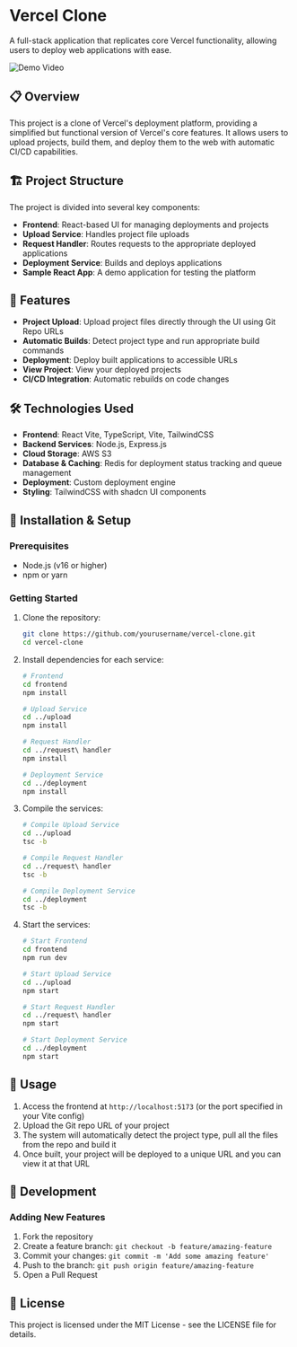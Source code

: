 # Vercel Clone

A full-stack application that replicates core Vercel functionality, allowing users to deploy web applications with ease.

![Demo Video](https://github.com/Aashish17405/Vercel-Clone/blob/main/demo.gif)

## 📋 Overview

This project is a clone of Vercel's deployment platform, providing a simplified but functional version of Vercel's core features. It allows users to upload projects, build them, and deploy them to the web with automatic CI/CD capabilities.

## 🏗️ Project Structure

The project is divided into several key components:

- **Frontend**: React-based UI for managing deployments and projects
- **Upload Service**: Handles project file uploads
- **Request Handler**: Routes requests to the appropriate deployed applications
- **Deployment Service**: Builds and deploys applications
- **Sample React App**: A demo application for testing the platform

## 🚀 Features

- **Project Upload**: Upload project files directly through the UI using Git Repo URLs
- **Automatic Builds**: Detect project type and run appropriate build commands
- **Deployment**: Deploy built applications to accessible URLs
- **View Project**: View your deployed projects
- **CI/CD Integration**: Automatic rebuilds on code changes

## 🛠️ Technologies Used

- **Frontend**: React Vite, TypeScript, Vite, TailwindCSS
- **Backend Services**: Node.js, Express.js
- **Cloud Storage**: AWS S3
- **Database & Caching**: Redis for deployment status tracking and queue management
- **Deployment**: Custom deployment engine
- **Styling**: TailwindCSS with shadcn UI components

## 🔧 Installation & Setup

### Prerequisites

- Node.js (v16 or higher)
- npm or yarn

### Getting Started

1. Clone the repository:

   ```bash
   git clone https://github.com/yourusername/vercel-clone.git
   cd vercel-clone
   ```

2. Install dependencies for each service:

   ```bash
   # Frontend
   cd frontend
   npm install

   # Upload Service
   cd ../upload
   npm install

   # Request Handler
   cd ../request\ handler
   npm install

   # Deployment Service
   cd ../deployment
   npm install
   ```

3. Compile the services:

   ```bash
   # Compile Upload Service
   cd ../upload
   tsc -b

   # Compile Request Handler
   cd ../request\ handler
   tsc -b

   # Compile Deployment Service
   cd ../deployment
   tsc -b
   ```



4. Start the services:

   ```bash
   # Start Frontend
   cd frontend
   npm run dev

   # Start Upload Service
   cd ../upload
   npm start

   # Start Request Handler
   cd ../request\ handler
   npm start

   # Start Deployment Service
   cd ../deployment
   npm start
   ```

## 🧪 Usage

1. Access the frontend at `http://localhost:5173` (or the port specified in your Vite config)
2. Upload the Git repo URL of your project
3. The system will automatically detect the project type, pull all the files from the repo and build it
4. Once built, your project will be deployed to a unique URL and you can view it at that URL

## 📝 Development

### Adding New Features

1. Fork the repository
2. Create a feature branch: `git checkout -b feature/amazing-feature`
3. Commit your changes: `git commit -m 'Add some amazing feature'`
4. Push to the branch: `git push origin feature/amazing-feature`
5. Open a Pull Request

## 📄 License

This project is licensed under the MIT License - see the LICENSE file for details.